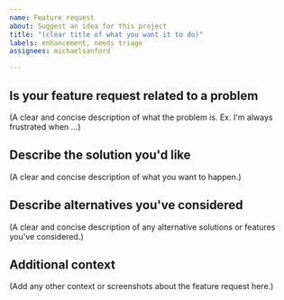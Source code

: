 ```yaml
---
name: Feature request
about: Suggest an idea for this project
title: "(clear title of what you want it to do)"
labels: enhancement, needs triage
assignees: michaelsanford

---
```


## Is your feature request related to a problem
(A clear and concise description of what the problem is. Ex. I'm always frustrated when ...)

## Describe the solution you'd like
(A clear and concise description of what you want to happen.)

## Describe alternatives you've considered
(A clear and concise description of any alternative solutions or features you've considered.)

## Additional context
(Add any other context or screenshots about the feature request here.)
